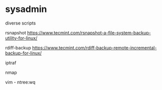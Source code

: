 # sysadmin
diverse scripts 

rsnapshot 
https://www.tecmint.com/rsnapshot-a-file-system-backup-utility-for-linux/

rdiff-backup
https://www.tecmint.com/rdiff-backup-remote-incremental-backup-for-linux/

iptraf

nmap

vim
    - ntree:wq
